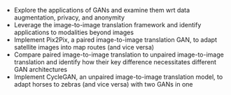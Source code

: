 - Explore the applications of GANs and examine them wrt data augmentation, privacy, and anonymity
- Leverage the image-to-image translation framework and identify applications to modalities beyond images
- Implement Pix2Pix, a paired image-to-image translation GAN, to adapt satellite images into map routes (and vice versa)
- Compare paired image-to-image translation to unpaired image-to-image translation and identify how their key difference necessitates different GAN architectures
- Implement CycleGAN, an unpaired image-to-image translation model, to adapt horses to zebras (and vice versa) with two GANs in one
